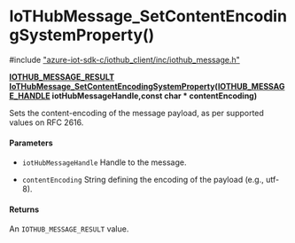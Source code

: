 # IoTHubMessage_SetContentEncodingSystemProperty()

\#include ["azure-iot-sdk-c/iothub_client/inc/iothub_message.h"](../iot-c-ref-iothub-message-h.md)  

**[IOTHUB_MESSAGE_RESULT](#iothub__message_8h_1a9ecf3d22e0ef357c3e7eda387ea07f62) [IoTHubMessage_SetContentEncodingSystemProperty](#iothub__message_8h_1abd1c044606f8c70df4f1af9b19a7a85f)([IOTHUB_MESSAGE_HANDLE](#iothub__message_8h_1a98782b8f57e3f751b4f0196de946432c) iotHubMessageHandle,const char * contentEncoding)**

Sets the content-encoding of the message payload, as per supported values on RFC 2616.

#### Parameters
* `iotHubMessageHandle` Handle to the message.

* `contentEncoding` String defining the encoding of the payload (e.g., utf-8).

#### Returns
An `IOTHUB_MESSAGE_RESULT` value.

